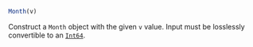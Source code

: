 ```julia
Month(v)
```

Construct a `Month` object with the given `v` value. Input must be losslessly convertible to an [`Int64`](@ref).
